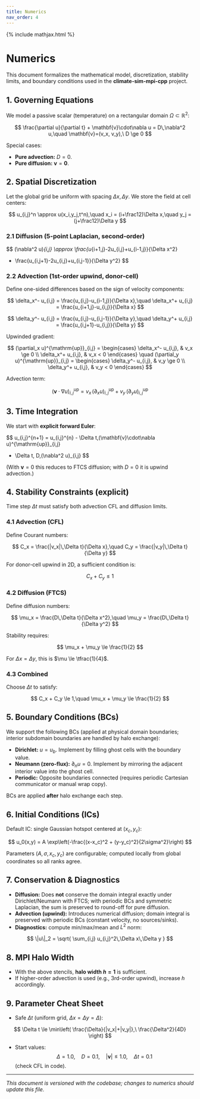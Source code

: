 ```yaml
---
title: Numerics
nav_order: 4
---
```


{% include mathjax.html %}

# Numerics

This document formalizes the mathematical model, discretization, stability limits, and boundary conditions used in the **climate-sim-mpi-cpp** project.

## 1. Governing Equations

We model a passive scalar (temperature) on a rectangular domain $\Omega \subset \mathbb{R}^2$:

$$
\frac{\partial u}{\partial t} + \mathbf{v}\cdot\nabla u = D\,\nabla^2 u,\quad \mathbf{v}=(v_x, v_y),\ D \ge 0
$$

Special cases:
- **Pure advection:** $D=0$.
- **Pure diffusion:** $\mathbf{v}=\mathbf{0}$.

## 2. Spatial Discretization

Let the global grid be uniform with spacing $\Delta x, \Delta y$. We store the field at cell centers:

$$
u_{i,j}^n \approx u(x_i,y_j,t^n),\quad x_i = (i+\frac12)\Delta x,\quad y_j = (j+\frac12)\Delta y
$$

### 2.1 Diffusion (5-point Laplacian, second-order)

$$
(\nabla^2 u)_{i,j} \approx \frac{u_{i+1,j}-2u_{i,j}+u_{i-1,j}}{\Delta x^2}
+ \frac{u_{i,j+1}-2u_{i,j}+u_{i,j-1}}{\Delta y^2}
$$

### 2.2 Advection (1st-order upwind, donor-cell)

Define one-sided differences based on the sign of velocity components:

$$
\delta_x^- u_{i,j} = \frac{u_{i,j}-u_{i-1,j}}{\Delta x},\quad
\delta_x^+ u_{i,j} = \frac{u_{i+1,j}-u_{i,j}}{\Delta x}
$$

$$
\delta_y^- u_{i,j} = \frac{u_{i,j}-u_{i,j-1}}{\Delta y},\quad
\delta_y^+ u_{i,j} = \frac{u_{i,j+1}-u_{i,j}}{\Delta y}
$$

Upwinded gradient:

$$
(\partial_x u)^{\mathrm{up}}_{i,j} =
\begin{cases}
\delta_x^- u_{i,j}, & v_x \ge 0 \\
\delta_x^+ u_{i,j}, & v_x < 0
\end{cases}
\quad
(\partial_y u)^{\mathrm{up}}_{i,j} =
\begin{cases}
\delta_y^- u_{i,j}, & v_y \ge 0 \\
\delta_y^+ u_{i,j}, & v_y < 0
\end{cases}
$$

Advection term:

$$
(\mathbf{v}\cdot\nabla u)^{\mathrm{up}}_{i,j} = v_x\,(\partial_x u)^{\mathrm{up}}_{i,j} + v_y\,(\partial_y u)^{\mathrm{up}}_{i,j}
$$

## 3. Time Integration

We start with **explicit forward Euler**:

$$
u_{i,j}^{n+1} = u_{i,j}^{n} - \Delta t\,(\mathbf{v}\cdot\nabla u)^{\mathrm{up}}_{i,j}
+ \Delta t\, D\,(\nabla^2 u)_{i,j}
$$

(With $\mathbf{v}=0$ this reduces to FTCS diffusion; with $D=0$ it is upwind advection.)

## 4. Stability Constraints (explicit)

Time step $\Delta t$ must satisfy both advection CFL and diffusion limits.

### 4.1 Advection (CFL)

Define Courant numbers:

$$
C_x = \frac{|v_x|\,\Delta t}{\Delta x},\quad C_y = \frac{|v_y|\,\Delta t}{\Delta y}
$$

For donor-cell upwind in 2D, a sufficient condition is:

$$
C_x + C_y \le 1
$$

### 4.2 Diffusion (FTCS)

Define diffusion numbers:

$$
\mu_x = \frac{D\,\Delta t}{\Delta x^2},\quad
\mu_y = \frac{D\,\Delta t}{\Delta y^2}
$$

Stability requires:

$$
\mu_x + \mu_y \le \frac{1}{2}
$$

For $\Delta x=\Delta y$, this is $\mu \le \tfrac{1}{4}$.

### 4.3 Combined

Choose $\Delta t$ to satisfy:

$$
C_x + C_y \le 1,\quad \mu_x + \mu_y \le \frac{1}{2}
$$

## 5. Boundary Conditions (BCs)

We support the following BCs (applied at physical domain boundaries; interior subdomain boundaries are handled by halo exchange):

- **Dirichlet:** $u = u_b$. Implement by filling ghost cells with the boundary value.
- **Neumann (zero-flux):** $\partial_n u = 0$. Implement by mirroring the adjacent interior value into the ghost cell.
- **Periodic:** Opposite boundaries connected (requires periodic Cartesian communicator or manual wrap copy).

BCs are applied **after** halo exchange each step.

## 6. Initial Conditions (ICs)

Default IC: single Gaussian hotspot centered at $(x_c, y_c)$:

$$
u_0(x,y) = A \exp\left(-\frac{(x-x_c)^2 + (y-y_c)^2}{2\sigma^2}\right)
$$

Parameters $(A,\sigma,x_c,y_c)$ are configurable; computed locally from global coordinates so all ranks agree.

## 7. Conservation & Diagnostics

- **Diffusion:** Does **not** conserve the domain integral exactly under Dirichlet/Neumann with FTCS; with periodic BCs and symmetric Laplacian, the sum is preserved to round-off for pure diffusion.
- **Advection (upwind):** Introduces numerical diffusion; domain integral is preserved with periodic BCs (constant velocity, no sources/sinks).
- **Diagnostics:** compute min/max/mean and $L^2$ norm:

$$
\|u\|_2 = \sqrt{ \sum_{i,j} u_{i,j}^2\,\Delta x\,\Delta y }
$$

## 8. MPI Halo Width

- With the above stencils, **halo width $h=1$** is sufficient.
- If higher-order advection is used (e.g., 3rd-order upwind), increase $h$ accordingly.

## 9. Parameter Cheat Sheet

- Safe $\Delta t$ (uniform grid, $\Delta x=\Delta y=\Delta$):

$$
\Delta t \le \min\left( \frac{\Delta}{|v_x|+|v_y|},\ \frac{\Delta^2}{4D} \right)
$$

- Start values:
    $$
    \Delta = 1.0,\quad D = 0.1,\quad |\mathbf{v}| \le 1.0,\quad \Delta t = 0.1
    $$
    (check CFL in code).

---

*This document is versioned with the codebase; changes to numerics should update this file.*
